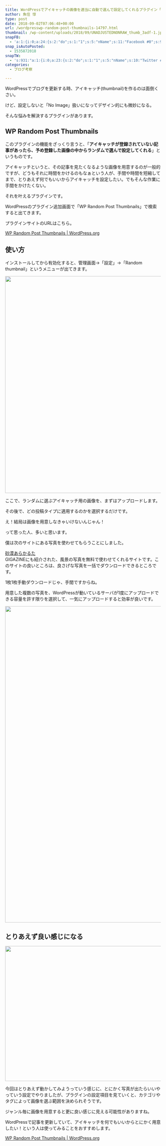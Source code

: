```yaml
---
title: WordPressでアイキャッチの画像を適当に自動で選んで設定してくれるプラグイン「WP Random Post Thumbnails」
author: 魚住 惇
type: post
date: 2018-09-02T07:06:48+00:00
url: /wordpresswp-random-post-thumbnails-14797.html
thumbnail: /wp-content/uploads/2018/09/UNADJUSTEDNONRAW_thumb_3adf-1.jpg
snapFB:
  - 'a:1:{i:0;a:24:{s:2:"do";s:1:"1";s:5:"nName";s:11:"Facebook #0";s:9:"msgFormat";s:51:"ブログを更新しました！%TITLE% %SITENAME%";s:6:"appKey";s:35:"x5g9aw2d4v22454x2w294d444a4p2b4u2z2";s:6:"appSec";s:69:"d3h0au284x2i5b4s224h5e414a4p2m5z2y2u2k584x24474e4w2p2y2d4w244q2748484";s:8:"postType";s:1:"A";s:8:"apiToUse";s:4:"fbfb";s:7:"fltrsOn";i:0;s:5:"fltrs";a:0:{}s:7:"proxyOn";i:0;s:7:"useSURL";i:0;s:1:"v";i:350;s:3:"tpt";s:0:"";s:4:"pgID";s:15:"627487850654942";s:6:"imgUpl";s:1:"T";s:10:"riComments";i:0;s:12:"riCommentsAA";i:0;s:5:"proxy";a:2:{s:5:"proxy";s:0:"";s:2:"up";s:0:"";}s:9:"wpImgSize";s:4:"full";s:5:"glpid";s:0:"";s:4:"uMsg";s:0:"";s:11:"accessToken";s:175:"EAAMjGZBx2DIABAK9Shrq8A1facZBzmI7j4gQptvfrvrC0QRXFBjndKxoJdk1x3YCLY5zT01ivVoEhYZCv0wO4N4WlEb8wNRBgIgy8OvpQQfV1zmMs4Tfgs9r2rrWnoya0gsx9AgvoAlPCKCha6ZAYq5mszCg54MRDGptJQ0xegZDZD";s:8:"authUser";s:15:"627487850654942";s:12:"authUserName";s:10:"Jun Uozumi";}}'
snap_isAutoPosted:
  - 1535872018
snapTW:
  - 's:931:"a:1:{i:0;a:23:{s:2:"do";s:1:"1";s:5:"nName";s:10:"Twitter #0";s:9:"msgFormat";s:40:"記事を書きました: %TITLE%  %URL%";s:6:"appKey";s:55:"x5g9a2494h465u554l434265454e306b4j4m474q3o3w5r4h3a3b4r3";s:6:"appSec";s:105:"d3h0ak37413l546f4u25615i4n4j3p4w384o305r3l336s5d4i4n4u3q354p3u2o4p433o50325b4m4f4r3s463t454y534r3s3l57406";s:7:"fltrsOn";i:0;s:5:"fltrs";a:0:{}s:7:"proxyOn";i:0;s:7:"useSURL";i:0;s:1:"v";i:350;s:5:"twURL";s:29:"https://twitter.com/jun3010me";s:11:"accessToken";s:50:"67790051-Zy1o3Z7D9ONCVqKqdP2QPAIhGVwkCADeltfZN9dth";s:14:"accessTokenSec";s:45:"k94u64BhC2TPT95vmy98nXsz1WUVhQEFSW2qnZM46Q5z1";s:5:"tw140";i:0;s:10:"riComments";i:0;s:11:"riCommentsM";i:0;s:12:"riCommentsAA";i:0;s:8:"attchImg";s:1:"1";s:9:"wpImgSize";s:4:"full";s:8:"isPosted";s:1:"1";s:4:"pgID";s:19:"1036148464936083456";s:7:"postURL";s:56:"https://twitter.com/jun3010me/status/1036148464936083456";s:5:"pDate";s:19:"2018-09-02 07:06:59";}}";'
categories:
  - ブログ考察

---
```

WordPressでブログを更新する時、アイキャッチ(thumbnail)を作るのは面倒くさい。

けど、設定しないと「No Image」扱いになってデザイン的にも微妙になる。

そんな悩みを解決するプラグインがあります。

## WP Random Post Thumbnails

このプラグインの機能をざっくり言うと、「**アイキャッチが登録されていない記事があったら、予め登録した画像の中からランダムで選んで設定してくれる**」というものです。

アイキャッチというと、その記事を見たくなるような画像を用意するのが一般的ですが、どうもそれに時間をかけるのもなぁという人が、手間や時間を短縮してまで、とりあえず何でもいいからアイキャッチを設定したい。でもそんな作業に手間をかけたくない。

それを叶えるプラグインです。

WordPressのプラグイン追加画面で「WP Random Post Thumbnails」で検索すると出てきます。

プラグインサイトのURLはこちら。

<a href="https://wordpress.org/plugins/wp-random-post-thumbnails/" target="_blank">WP Random Post Thumbnails | WordPress.org</a>

## 使い方

インストールしてから有効化すると、管理画面→「設定」→「Random thumbnail」というメニューが出てきます。

<img decoding="async" loading="lazy" class="alignnone size-full wp-image-14795" src="/wp-content/uploads/2018/09/UNADJUSTEDNONRAW_thumb_3adf.jpg" width="1120" height="702"  sizes="(max-width: 1120px) 100vw, 1120px" /> 

ここで、ランダムに選ぶアイキャッチ用の画像を、まずはアップロードします。

その後で、どの投稿タイプに適用するのかを選択するだけです。

え！結局は画像を用意しなきゃいけないんじゃん！

って思った人、多いと思います。

僕は次のサイトにある写真を使わせてもらうことにしました。

<a href="https://sabakaruta.com/materials.html" target="_blank">砂漠あらかるた</a>  
GIGAZINEにも紹介された、風景の写真を無料で使わせてくれるサイトです。このサイトの良いところは、良さげな写真を一括でダウンロードできるところです。

1枚1枚手動ダウンロードじゃ、手間ですからね。

用意した複数の写真を、WordPressが動いているサーバが1度にアップロードできる容量を許す限りを選択して、一気にアップロードすると効率が良いです。

<img decoding="async" loading="lazy" class="alignnone size-full wp-image-14793" src="/wp-content/uploads/2018/09/UNADJUSTEDNONRAW_thumb_3ade.jpg" width="1023" height="1024"  sizes="(max-width: 1023px) 100vw, 1023px" /> 

## とりあえず良い感じになる

<img decoding="async" loading="lazy" class="alignnone size-full wp-image-14794" src="/wp-content/uploads/2018/09/UNADJUSTEDNONRAW_thumb_3ae0.jpg" width="1280" height="437"  sizes="(max-width: 1280px) 100vw, 1280px" /> 

今回はとりあえず動かしてみようっていう感じに、とにかく写真が出たらいいやっていう設定でやりましたが、プラグインの設定項目を見ていくと、カテゴリやタグによって画像を選ぶ範囲を決められそうです。

ジャンル毎に画像を用意すると更に良い感じに見える可能性がありますね。

WordPressで記事を更新していて、アイキャッチを何でもいいからとにかく用意したい！という人は使ってみることをおすすめします。

<a href="https://wordpress.org/plugins/wp-random-post-thumbnails/" target="_blank">WP Random Post Thumbnails | WordPress.org</a>